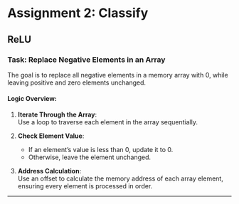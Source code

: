 # Assignment 2: Classify

ReLU
---

### Task: Replace Negative Elements in an Array

The goal is to replace all negative elements in a memory array with 0, while leaving positive and zero elements unchanged.  

#### Logic Overview:
1. **Iterate Through the Array**:  
   Use a loop to traverse each element in the array sequentially.

2. **Check Element Value**:  
   - If an element’s value is less than 0, update it to 0.  
   - Otherwise, leave the element unchanged.  

3. **Address Calculation**:  
   Use an offset to calculate the memory address of each array element, ensuring every element is processed in order.  

---
